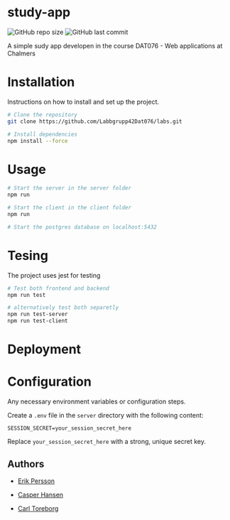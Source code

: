 # study-app

![GitHub repo size](https://img.shields.io/github/repo-size/Labbgrupp42Dat076/labs?color=blue&style=flat-square)
![GitHub last commit](https://img.shields.io/github/last-commit/Labbgrupp42Dat076/labs?color=darkgreen&style=flat-square) 

A simple sudy app developen in the course DAT076 - Web applications at Chalmers


# Installation
Instructions on how to install and set up the project.

```sh
# Clone the repository
git clone https://github.com/Labbgrupp42Dat076/labs.git

# Install dependencies
npm install --force
```

# Usage

```sh
# Start the server in the server folder
npm run 
```
```sh
# Start the client in the client folder
npm run
```
```sh
# Start the postgres database on localhost:5432
```

# Tesing

The project uses jest for testing

```sh
# Test both frontend and backend
npm run test

# alternatively test both separetly
npm run test-server
npm run test-client

```

# Deployment


# Configuration
Any necessary environment variables or configuration steps.

Create a `.env` file in the `server` directory with the following content:

```
SESSION_SECRET=your_session_secret_here
```

Replace `your_session_secret_here` with a strong, unique secret key.



## Authors 
- <a href="https://erikpersson0884.github.io/portfolio">Erik Persson</a>

- <a href="https://https://github.com/casperHansenTEOA">Casper Hansen</a>

- <a href="https://github.com/carltoreborg">Carl Toreborg</a> 
